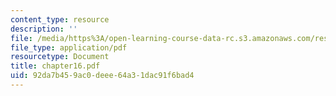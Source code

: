 ```yaml
---
content_type: resource
description: ''
file: /media/https%3A/open-learning-course-data-rc.s3.amazonaws.com/res-18-004-the-torch-or-the-firehose-a-guide-to-section-teaching-spring-2009/92da7b459ac0deee64a31dac91f6bad4_chapter16.pdf
file_type: application/pdf
resourcetype: Document
title: chapter16.pdf
uid: 92da7b45-9ac0-deee-64a3-1dac91f6bad4
---
```

